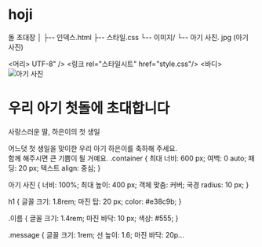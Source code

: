 # hoji
돌 초대장
│
├-- 인덱스.html
├-- 스타일.css
└-- 이미지/
└-- 아기 사진. jpg (아기 사진)<!DOCTYPE HTML>
<html lang="ko">
<머리>
 <meta charset=>UTF-8" />
 <meta 이름="viewport" 콘텐츠="width=장치 너비, 초기 규모=1.0"/>
 <title>우리 아기 첫돌 초대장</title>
 <링크 rel="스타일시트" href="style.css"/>
</머리>
<바디>
 <div class="container">
 <img src="images/아기 사진.jpg" alt="아기 사진" class="아기 사진"/>
 <h1>우리 아기 첫돌에 초대합니다</h1>
 <p class="name">사랑스러운 딸, 하은이의 첫 생일</p>
 <p 클래스="message">
 어느덧 첫 생일을 맞이한 우리 아기 하은이를 축하해 주세요.<br/>
 함께 해주시면 큰 기쁨이 될 거예요.
 </...body {
 여백: 0;
 폰트 패밀리: '아리알', 산세리프;
 배경색: #ffffaf5;
 색상: #333;
}

.container {
 최대 너비: 600 px;
 여백: 0 auto;
 패딩: 20 px;
 텍스트 align: 중심;
}

아기 사진 {
 너비: 100%;
 최대 높이: 400 px;
 객체 맞춤: 커버;
 국경 radius: 10 px;
}

h1 {
 글꼴 크기: 1.8rem;
 마진 탑: 20 px;
 color: #e38c9b;
}

.이름 {
 글꼴 크기: 1.4rem;
 마진 바닥: 10 px;
 색상: #555;
}

.message {
 글꼴 크기: 1rem;
 선 높이: 1.6;
 마진 바닥: 20p...
